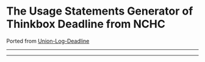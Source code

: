 # The Usage Statements Generator of Thinkbox Deadline from NCHC

Ported from [Union-Log-Deadline](https://github.com/work-nchc/Union-Log-Deadline)

---


---

